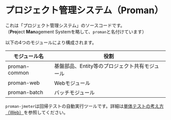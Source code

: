 # プロジェクト管理システム（Proman）

これは「プロジェクト管理システム」のソースコードです。  
（**Pro**ject **Man**agement Systemを略して、`proman`と名付けています）

以下の4つのモジュールにより構成されます。

| モジュール名     | 役割                                           |
| ---------------- | ---------------------------------------------- |
| proman-common    | 基盤部品、Entity等のプロジェクト共有モジュール |
| proman-web       | Webモジュール                                  |
| proman-batch     | バッチモジュール                               |

`proman-jmeter`は回帰テストの自動実行ツールです。詳細は[単体テストの考え方（Web）](../../サンプルプロジェクト開発ガイド/PGUT工程/ut/単体テストの考え方（Web）.md)を参照してください。